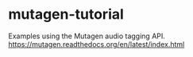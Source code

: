 mutagen-tutorial
========

Examples using the Mutagen audio tagging API. https://mutagen.readthedocs.org/en/latest/index.html
